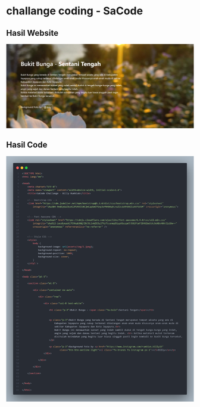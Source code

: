 # challange coding - SaCode

## Hasil Website

 <img src="tampilan-web.png">

## Hasil Code

 <img src="source-code.png">
